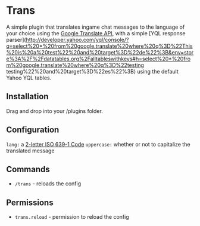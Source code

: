 Trans
=====

A simple plugin that translates ingame chat messages to the language of your choice using the [Google Translate API](http://www.datatables.org/google/google.translate.xml), with a simple [YQL response parser](http://developer.yahoo.com/yql/console/?q=select%20*%20from%20google.translate%20where%20q%3D%22This%20is%20a%20test%22%20and%20target%3D%22de%22%3B&env=store%3A%2F%2Fdatatables.org%2Falltableswithkeys#h=select%20*%20from%20google.translate%20where%20q%3D%22testing testing%22%20and%20target%3D%22es%22%3B) using the default Yahoo YQL tables.

Installation
------------

Drag and drop into your /plugins folder.

Configuration
-------------

`lang:` a [2-letter ISO 639-1 Code](http://www.loc.gov/standards/iso639-2/php/code_list.php)
`uppercase:` whether or not to capitalize the translated message

Commands
--------

* `/trans` - reloads the config

Permissions
-----------

* `trans.reload` - permission to reload the config